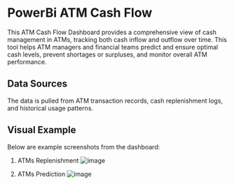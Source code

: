 # PowerBi ATM Cash Flow 

This ATM Cash Flow Dashboard provides a comprehensive view of cash management in ATMs, tracking both cash inflow and outflow over time. This tool helps ATM managers and financial teams predict and ensure optimal cash levels, prevent shortages or surpluses, and monitor overall ATM performance.

## Data Sources
The data is pulled from ATM transaction records, cash replenishment logs, and historical usage patterns.

## Visual Example
Below are example screenshots from the dashboard:

1. ATMs Replenishment
![image](https://github.com/user-attachments/assets/165eacbd-29e5-4a07-ba65-5c73c34e692b)

2. ATMs Prediction
![image](https://github.com/user-attachments/assets/0556a9fa-ae5e-475f-8677-cde56cf87cf9)


